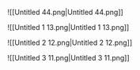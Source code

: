 ![[Untitled 44.png|Untitled 44.png]]

![[Untitled 1 13.png|Untitled 1 13.png]]

![[Untitled 2 12.png|Untitled 2 12.png]]

![[Untitled 3 11.png|Untitled 3 11.png]]
